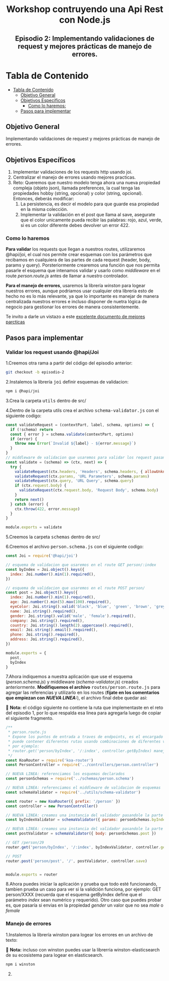 <h1 align="center">Workshop contruyendo una Api Rest con Node.js</h1>

<h2 align="center">
Episodio 2: Implementando validaciones de request y mejores prácticas de manejo de errores.
</h2>

# Tabla de Contenido

- [Tabla de Contenido](#tabla-de-contenido)
  - [Objetivo General](#objetivo-general)
  - [Objetivos Específicos](#objetivos-específicos)
    - [Como lo haremos:](#como-lo-haremos)
  - [Pasos para implementar](#pasos-para-implementar)

## Objetivo General

Implementando validaciones de request y mejores prácticas de manejo de errores.

## Objetivos Específicos

1. Implementar validaciones de los requests http usando joi.
2. Centralizar el manejo de errores usando mejores practicas.
3. Reto: Queremos que nuestro modelo tenga ahora una nueva propiedad compleja (objeto json), llamada preferences, la cual tenga las propiedades hobby (string, opcional) y color (string, opcional). Entonces, deberás modificar:
   1. La persistencia, es decir el modelo para que guarde esa propiedad en la misma colección.
   2. Implementar la validación en el post que llama al save, asegurate que el color unicamente pueda recibir las palabras: rojo, azul, verde, si es un color diferente debes devolver un error 422.

### Como lo haremos

**Para validar** los requests que llegan a nuestros routes, utilizaremos @hapi/joi, el cual nos permite crear esquemas con los parámetros que recibamos en cualquiera de las partes de cada request (header, body, params y query). Porsteriormente crearemos una función que nos permita pasarle el esquema que intenamos validar y usarlo como *middleware* en el route *person.route.js* antes de llamar a nuestro controlador.

**Para el manejo de errores**, usaremos la librería *winston* para logear nuestros errores, aunque podriamos usar cualquier otra librería esto de hecho no es lo más relevante, ya que lo importante es manejar de manera centralizada nuestros errores e incluso disponer de nuetra lógica de negocio para gestionar los errores de manera consistentemente.

Te invito a darle un vistazo a este [excelente documento de mejores parcticas](https://github.com/goldbergyoni/nodebestpractices#2-error-handling-practices)

## Pasos para implementar

### Validar los request usando @hapi/Joi

1.Creemos otra rama a partir del código del episodio anterior:

``` bash
git checkout -b episodio-2
```

2.Instalemos la librería <kbd>joi</kbd> definir esquemas de validacion:

``` bash
npm i @hapi/joi
```

3.Crea la carpeta <kbd>utils</kbd> dentro de src/

4.Dentro de la carpeta utils crea el archivo <kbd>schema-validator.js</kbd> con el siguiente codigo:

```javascript
const validateRequest = (contextPart, label, schema, options) => {
  if (!schema) return
  const { error } = schema.validate(contextPart, options)
  if (error) {
    throw new Error(`Invalid ${label} - ${error.message}`)
  }
}
// middleware de validacion que usaremos para validar los request pasandole un determinado esquema
const validate = (schema) => (ctx, next) => {
  try {
    validateRequest(ctx.headers, 'Headers', schema.headers, { allowUnknown: true })
    validateRequest(ctx.params, 'URL Parameters', schema.params)
    validateRequest(ctx.query, 'URL Query', schema.query)
    if (ctx.request.body) {
      validateRequest(ctx.request.body, 'Request Body', schema.body)
    }
    return next()
  } catch (error) {
    ctx.throw(422, error.message)
  }
}

module.exports = validate

```

5.Creemos la carpeta <kbd>schemas</kbd> dentro de src/

6.Creemos el archivo <kbd>person.schema.js</kbd> con el siguiente codigo:

```javascript
const Joi = require('@hapi/joi')

// esquema de validacion que usaremos en el route GET person/:index
const byIndex = Joi.object().keys({
  index: Joi.number().min(1).required(),
})

// esquema de validacion que usaremos en el route POST person/
const post = Joi.object().keys({
  index: Joi.number().min(1).required(),
  age: Joi.number().min(5).max(100).required(),
  eyeColor: Joi.string().valid('black', 'blue', 'green', 'brown', 'grey').required(),
  name: Joi.string().required(),
  gender: Joi.string().valid('male', 'female').required(),
  company: Joi.string().required(),
  country: Joi.string().length(2).uppercase().required(),
  email: Joi.string().email().required(),
  phone: Joi.string().required(),
  address: Joi.string().required(),
})

module.exports = {
  post,
  byIndex
}

```

7.Ahora indiquemos a nuestra aplicación que use el esquema (*person.schema.js*) y middleware (*schema-validator.js*) creados anteriormente. **Modifiquemos el archivo** <kbd>routes/person.route.js</kbd> para agregar las referencias y utilizarlo en los routes (**fijate en los comentarios que empiezan con** ***NUEVA LINEA:***), el archivo final debe quedar asi:

:speech_balloon: **Nota:** el código siguiente no contiene la ruta que implementaste en el reto del episodio 1, por lo que respalda esa linea para agregarla luego de copiar el siguiente fragmento.

``` javascript
/**
 * person.route.js
 * Expone los puntos de entrada a traves de endpoints, es el encargado de recibir las solicitudes http que los usuarios o clientes del api nos envia.
 * puede contener diferentes rutas usando combinaciones de diferentes verbos http y parametros
 * por ejemplo:
 * router.get('person/byIndex', '/:index', controller.getByIndex) maneja la solicitudes desde person/99 donde 99 es el valor del parametro index
 */
const KoaRouter = require('koa-router')
const PersonController = require('../controllers/person.controller')

// NUEVA LINEA: referenciamos los esquemas declarados
const personSchemas = require('../schemas/person.schema')

// NUEVA LINEA: referenciamos el middleware de validacion de esquemas
const schemaValidator = require('../utils/schema-validator')

const router = new KoaRouter({ prefix: '/person' })
const controller = new PersonController()

// NUEVA LINEA: creamos una instancia del validador pasandole la parte del request que queremos validar en este caso (params) y el esquema apropiado
const byIndexValidator = schemaValidator({ params: personSchemas.byIndex })

// NUEVA LINEA: creamos una instancia del validador pasandole la parte del request que queremos validar en este caso (body) y el esquema apropiado
const postValidator = schemaValidator({ body: personSchemas.post })

// GET /person/29
router.get('person/byIndex', '/:index', byIndexValidator, controller.getByIndex)

// POST
router.post('person/post', '/', postValidator, controller.save)


module.exports = router
```

8.Ahora puedes iniciar la aplicación y prueba que todo esté funcionando, tambien prueba un caso para ver si la validción funciona, por ejemplo: GET person/XXXX (recuerda que el esquema getByIndex define que el parámetro *index* sean numérico y requerido). Otro caso que puedes probar es, que pasaría si envias en la propiedad *gender* un valor que no sea *male* o *female*

### Manejo de errores

1.Instalemos la librería winston para logear los errores en un archivo de texto:

:speech_balloon: **Nota:** incluso con winston puedes usar la librerria winston-elasticsearch de su ecosistema para logear en elasticsearch.

``` bash
npm i winston

```
2. 